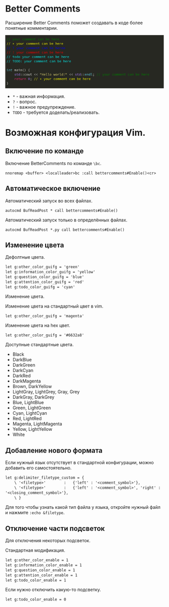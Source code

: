 # Better Comments

Расширение Better Comments поможет создавать в коде более понятные комментарии.

![BetterComments example](./img/bettercomments-example.png)

* `*` - важная информация.
* `?` - вопрос.
* `!` - важное предупреждение.
* `TODO` - требуется доделать/реализовать.


# Возможная конфигурация Vim.

## Включение по команде

Включение BetterComments по команде `\bc`.

    nnoremap <buffer> <localleader>bc :call bettercomments#Enable()<cr>


## Автоматическое включение

Автоматический запуск во всех файлах.

    autocmd BufReadPost * call bettercomments#Enable()

Автоматический запуск только в определённых файлах.

    autocmd BufReadPost *.py call bettercomments#Enable()

## Изменение цвета

Дефолтные цвета.

    let g:other_color_guifg = 'green'
    let g:information_color_guifg = 'yellow'
    let g:question_color_guifg = 'blue'
    let g:attention_color_guifg = 'red'
    let g:todo_color_guifg = 'cyan'

Изменение цвета.

Изменение цвета на стандартный цвет в vim.

    let g:other_color_guifg = 'magenta'

Изменение цвета на hex цвет.

    let g:other_color_guifg = '#6632a8'

Доступные стандартные цвета.

* Black
* DarkBlue
* DarkGreen
* DarkCyan
* DarkRed
* DarkMagenta
* Brown, DarkYellow
* LightGray, LightGrey, Gray, Grey
* DarkGray, DarkGrey
* Blue, LightBlue
* Green, LightGreen
* Cyan, LightCyan
* Red, LightRed
* Magenta, LightMagenta
* Yellow, LightYellow
* White


## Добавление нового формата

Если нужный язык отсутствует в стандартной конфигурации,
можно добавить его самостоятельно.

    let g:delimiter_filetype_custom = {
        \ '<filetype>'        :   {'left' : '<comment_symbol>'},
        \ '<filetype>'        :   {'left' : '<comment_symbol>', 'right' : '<closing_comment_symbol>'},
        \ }

Для того чтобы узнать какой тип файла у языка, откройте нужный файл и нажмите `:echo &filetype`.


## Отключение части подсветок

Для отключения некоторых подсветок.

Стандартная модификация.

    let g:other_color_enable = 1
    let g:information_color_enable = 1
    let g:question_color_enable = 1
    let g:attention_color_enable = 1
    let g:todo_color_enable = 1

Если нужно отключить какую-то подсветку.

    let g:todo_color_enable = 0
